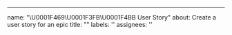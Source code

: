 ---
name: "\U0001F469\U0001F3FB‍\U0001F4BB User Story"
about: Create a user story for an epic
title: ""
labels: ''
assignees: ''
